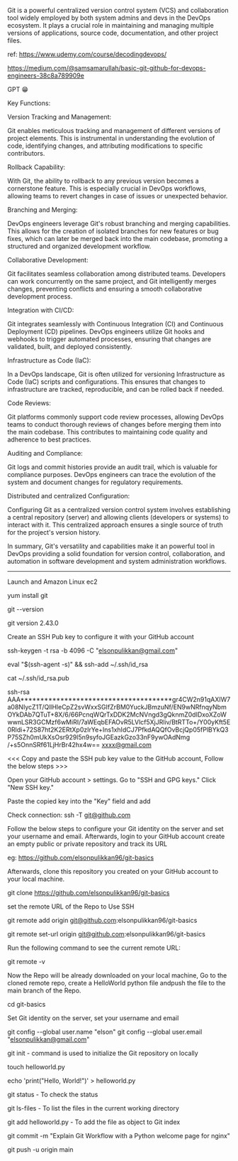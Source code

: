 Git is a powerful centralized version control system (VCS) and collaboration tool widely employed by both system admins and devs in the DevOps ecosystem. It plays a crucial role in maintaining and managing multiple versions of applications, source code, documentation, and other project files.

ref: 
https://www.udemy.com/course/decodingdevops/


https://medium.com/@samsamarullah/basic-git-github-for-devops-engineers-38c8a789909e


GPT 😁

Key Functions:

Version Tracking and Management:

Git enables meticulous tracking and management of different versions of project elements. This is instrumental in understanding the evolution of code, identifying changes, and attributing modifications to specific contributors.

Rollback Capability:

With Git, the ability to rollback to any previous version becomes a cornerstone feature. This is especially crucial in DevOps workflows, allowing teams to revert changes in case of issues or unexpected behavior.

Branching and Merging:

DevOps engineers leverage Git's robust branching and merging capabilities. This allows for the creation of isolated branches for new features or bug fixes, which can later be merged back into the main codebase, promoting a structured and organized development workflow.

Collaborative Development:

Git facilitates seamless collaboration among distributed teams. Developers can work concurrently on the same project, and Git intelligently merges changes, preventing conflicts and ensuring a smooth collaborative development process.

Integration with CI/CD:

Git integrates seamlessly with Continuous Integration (CI) and Continuous Deployment (CD) pipelines. DevOps engineers utilize Git hooks and webhooks to trigger automated processes, ensuring that changes are validated, built, and deployed consistently.

Infrastructure as Code (IaC):

In a DevOps landscape, Git is often utilized for versioning Infrastructure as Code (IaC) scripts and configurations. This ensures that changes to infrastructure are tracked, reproducible, and can be rolled back if needed.

Code Reviews:

Git platforms commonly support code review processes, allowing DevOps teams to conduct thorough reviews of changes before merging them into the main codebase. This contributes to maintaining code quality and adherence to best practices.

Auditing and Compliance:

Git logs and commit histories provide an audit trail, which is valuable for compliance purposes. DevOps engineers can trace the evolution of the system and document changes for regulatory requirements.

Distributed and centralized Configuration:

Configuring Git as a centralized version control system involves establishing a central repository (server) and allowing clients (developers or systems) to interact with it. This centralized approach ensures a single source of truth for the project's version history.

In summary, Git's versatility and capabilities make it an powerful tool in DevOps providing a solid foundation for version control, collaboration, and automation in software development and system administration workflows.

***************************************************************************

Launch and Amazon Linux ec2

yum install git

git --version

git version 2.43.0

Create an SSH Pub key to configure it with your GitHub account

ssh-keygen -t rsa -b 4096 -C "elsonpulikkan@gmail.com"

eval "$(ssh-agent -s)" && ssh-add ~/.ssh/id_rsa

cat ~/.ssh/id_rsa.pub

ssh-rsa AAA**************************************gr4CW2n91qAXIW7a08NIycZ1T/QllHleCpZ2svWxxSGIfZrBM0YuckJBmzuNf/EN9wNRfnqyNbmOYkDAb7QTuT+8X/6/66PcnqWQrTxDDK2McNVngd3gQknmZ0dIDxoXZoWwwnLSR3GCMzf6wMiRI/7aWEqbEFAOvR5LVlcf5XjJRliv/BtRTTo+/Y00yKft5E0Rldi+72S87ht2K2ERtXp0zIrYe+Ins1xhIdCJ7PfkdAQQfOvBcjQp05fPlBYkQ3P75SZh0mUkXsOsr929l5n9syfoJGEazkGzo33nF9ywOAdNmg /+s5OnnSRf61LjHrBr42hx4w== xxxx@gmail.com

<<< Copy and paste the SSH pub key value to the GitHub account, Follow the below steps >>> 

Open your GitHub account >  settings.
Go to "SSH and GPG keys."
Click "New SSH key."

Paste the copied key into the "Key" field and add

Check connection: ssh -T git@github.com

Follow the below steps to configure your Git identity on the server and set your username and email. Afterwards, login to your GitHub account create an empty public or private repository and track its URL

eg: https://github.com/elsonpulikkan96/git-basics

Afterwards, clone this repository you created on your GitHub account to your local machine.


git clone https://github.com/elsonpulikkan96/git-basics

set the remote URL of the Repo to Use SSH


git remote add origin git@github.com:elsonpulikkan96/git-basics


git remote set-url origin git@github.com:elsonpulikkan96/git-basics


Run the following command to see the current remote URL:

git remote -v

Now the Repo will be already downloaded on your local machine, Go to the cloned remote repo, create a HelloWorld python file andpush the file to the main branch of the Repo.

cd git-basics

Set Git identity on the server, set your username and email

git config --global user.name "elson"
git config --global user.email "elsonpulikkan@gmail.com"

git init -  command is used to initialize the Git repository on locally

touch helloworld.py

echo 'print("Hello, World!")' > helloworld.py

git status - To check the status

git ls-files - To list the files in the current working directory

git add helloworld.py - To add the file as object to Git index

git commit -m "Explain Git Workflow with a Python welcome page for nginx"

git push -u origin main

